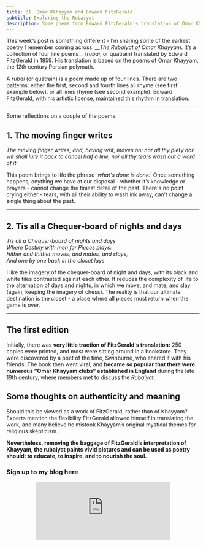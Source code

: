 ```yaml
---
title: 31. Omar Kkhayyam and Edward FitzGerald
subtitle: Exploring the Rubaiyat
description: Some poems from Edward FitzGerald's translation of Omar Khayyam's rubaiyat, the moving finger writes
---
```


This week’s post is something different - I’m sharing some of the earliest poetry I remember coming across: *__The Rubaiyat of Omar Khayyam*. It’s a collection of four line poems__ (*rubai*, or quatrain) translated by Edward FitzGerald in 1859. His translation is based on the poems of Omar Khayyam, the 12th century Persian polymath.

A *rubai* (or quatrain) is a poem made up of four lines. There are two patterns: either the first, second and fourth lines all rhyme (see first example below), or all lines rhyme (see second example). Edward FitzGerald, with his artistic license, maintained this rhythm in translation.

-----

Some reflections on a couple of the poems:

## 1. The moving finger writes

*The moving finger writes;
and, having writ, moves on:
nor all thy piety nor wit shall lure it back to cancel half a line,
nor all thy tears wash out a word of it*

This poem brings to life the phrase *'what's done is done.'* Once something happens, anything we have at our disposal - whether it’s knowledge or prayers - cannot change the tiniest detail of the past. There's no point crying either - tears, with all their ability to wash ink away, can’t change a single thing about the past.

-----

## 2. Tis all a Chequer-board of nights and days

*Tis all a Chequer-board of nights and days\
Where Destiny with men for Pieces plays:\
Hither and thither moves, and mates, and slays,\
And one by one back in the closet lays*

I like the imagery of the chequer-board of night and days, with its black and white tiles contrasted against each other. It reduces the complexity of life to the alternation of days and nights, in which we move, and mate, and slay (again, keeping the imagery of chess). The reality is that our ultimate destination is the closet - a place where all pieces must return when the game is over.

-----

## The first edition
Initially, there was __very little traction of FitzGerald's translation:__ 250 copies were printed, and most were sitting around in a bookstore. They were discovered by a poet of the time, Swinburne, who shared it with his friends. The book then went viral, and __became so popular that there were numerous "Omar Khayyam clubs” established in England__ during the late 19th century, where members met to discuss the *Rubaiyat*.

## Some thoughts on authenticity and meaning
Should this be viewed as a work of FitzGerald, rather than of Khayyam? Experts mention the flexibility FitzGerald allowed himself in translating the work, and many believe he mistook Khayyam’s original mystical themes for religious skepticism.

__Nevertheless, removing the baggage of FitzGerald’s interpretation of Khayyam, the rubaiyat paints vivid pictures and can be used as poetry should: to educate, to inspire, and to nourish the soul.__


### Sign up to my blog here
<div
  style="text-align:center;width:100%;">
<iframe src="https://taariq.substack.com/embed" width="350" height="150" style="border:1px solid #EEE; background:white; margin: 0 auto; dislay: block;" frameborder="0" scrolling="no"></iframe>

</div>
